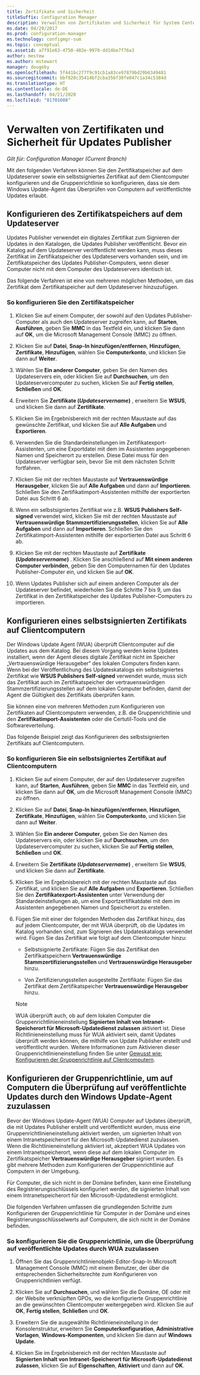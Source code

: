 ```yaml
---
title: Zertifikate und Sicherheit
titleSuffix: Configuration Manager
description: Verwalten von Zertifikaten und Sicherheit für System Center Updates Publisher
ms.date: 04/29/2017
ms.prod: configuration-manager
ms.technology: configmgr-sum
ms.topic: conceptual
ms.assetid: a7f91e63-4750-402e-9970-dd14be7f76a3
author: mestew
ms.author: mstewart
manager: dougeby
ms.openlocfilehash: 5f441bc277f9c91cb1a83ce97879bd29b6349481
ms.sourcegitcommit: bbf820c35414bf2cba356f30fe047c1a34c5384d
ms.translationtype: HT
ms.contentlocale: de-DE
ms.lasthandoff: 04/21/2020
ms.locfileid: "81701608"
---
```

# <a name="manage-certificates-and-security-for-updates-publisher"></a>Verwalten von Zertifikaten und Sicherheit für Updates Publisher

*Gilt für: Configuration Manager (Current Branch)*

Mit den folgenden Verfahren können Sie den Zertifikatspeicher auf dem Updateserver sowie ein selbstsigniertes Zertifikat auf dem Clientcomputer konfigurieren und die Gruppenrichtlinie so konfigurieren, dass sie dem Windows Update-Agent das Überprüfen von Computern auf veröffentlichte Updates erlaubt.

## <a name="configure-the-certificate-store-on-the-update-server"></a>Konfigurieren des Zertifikatspeichers auf dem Updateserver
 Updates Publisher verwendet ein digitales Zertifikat zum Signieren der Updates in den Katalogen, die Updates Publisher veröffentlicht. Bevor ein Katalog auf dem Updateserver veröffentlicht werden kann, muss dieses Zertifikat im Zertifikatspeicher des Updateservers vorhanden sein, und im Zertifikatspeicher des Updates Publisher-Computers, wenn dieser Computer nicht mit dem Computer des Updateservers identisch ist.

Das folgende Verfahren ist eine von mehreren möglichen Methoden, um das Zertifikat dem Zertifikatspeicher auf dem Updateserver hinzuzufügen.

### <a name="to-configure-the-certificate-store"></a>So konfigurieren Sie den Zertifikatspeicher
1.  Klicken Sie auf einem Computer, der sowohl auf den Updates Publisher-Computer als auch den Updateserver zugreifen kann, auf **Starten**, **Ausführen**, geben Sie **MMC** in das Textfeld ein, und klicken Sie dann auf **OK**, um die Microsoft Management Console (MMC) zu öffnen.

2.  Klicken Sie auf **Datei**, **Snap-In hinzufügen/entfernen**, **Hinzufügen**, **Zertifikate**, **Hinzufügen**, wählen Sie **Computerkonto**, und klicken Sie dann auf **Weiter**.

3.  Wählen Sie **Ein anderer Computer**, geben Sie den Namen des Updateservers ein, oder klicken Sie auf **Durchsuchen**, um den Updateservercomputer zu suchen, klicken Sie auf **Fertig stellen**, **Schließen** und **OK**.

4.  Erweitern Sie **Zertifikate (*Updateservername*)** , erweitern Sie **WSUS**, und klicken Sie dann auf **Zertifikate**.

5.  Klicken Sie im Ergebnisbereich mit der rechten Maustaste auf das gewünschte Zertifikat, und klicken Sie auf **Alle Aufgaben** und **Exportieren**.

6.  Verwenden Sie die Standardeinstellungen im Zertifikatexport-Assistenten, um eine Exportdatei mit dem im Assistenten angegebenen Namen und Speicherort zu erstellen. Diese Datei muss für den Updateserver verfügbar sein, bevor Sie mit dem nächsten Schritt fortfahren.

7.  Klicken Sie mit der rechten Maustaste auf **Vertrauenswürdige Herausgeber**, klicken Sie auf **Alle Aufgaben** und dann auf **Importieren**. Schließen Sie den Zertifikatimport-Assistenten mithilfe der exportierten Datei aus Schritt 6 ab.

8.  Wenn ein selbstsigniertes Zertifikat wie z.B. **WSUS Publishers Self-signed** verwendet wird, klicken Sie mit der rechten Maustaste auf **Vertrauenswürdige Stammzertifizierungsstellen**, klicken Sie auf **Alle Aufgaben** und dann auf **Importieren**. Schließen Sie den Zertifikatimport-Assistenten mithilfe der exportierten Datei aus Schritt 6 ab.

9.  Klicken Sie mit der rechten Maustaste auf **Zertifikate (*Updateservername*)** . Klicken Sie anschließend auf **Mit einem anderen Computer verbinden**, geben Sie den Computernamen für den Updates Publisher-Computer ein, und klicken Sie auf **OK**.

10. Wenn Updates Publisher sich auf einem anderen Computer als der Updateserver befindet, wiederholen Sie die Schritte 7 bis 9, um das Zertifikat in den Zertifikatspeicher des Updates Publisher-Computers zu importieren.



## <a name="configure-a-self-signing-certificate-on-client-computers"></a>Konfigurieren eines selbstsignierten Zertifikats auf Clientcomputern
Der Windows Update Agent (WUA) überprüft Clientcomputer auf die Updates aus dem Katalog. Bei diesem Vorgang werden keine Updates installiert, wenn der Agent dieses digitale Zertifikat nicht im Speicher „Vertrauenswürdige Herausgeber“ des lokalen Computers finden kann. Wenn bei der Veröffentlichung des Updateskatalogs ein selbstsigniertes Zertifikat wie **WSUS Publishers Self-signed** verwendet wurde, muss sich das Zertifikat auch im Zertifikatspeicher der vertrauenswürdigen Stammzertifizierungsstellen auf dem lokalen Computer befinden, damit der Agent die Gültigkeit des Zertifikats überprüfen kann.

Sie können eine von mehreren Methoden zum Konfigurieren von Zertifikaten auf Clientcomputern verwenden, z.B. die Gruppenrichtlinie und den **Zertifikatimport-Assistenten** oder die Certutil-Tools und die Softwareverteilung.

Das folgende Beispiel zeigt das Konfigurieren des selbstsignierten Zertifikats auf Clientcomputern.

### <a name="to-configure-a-self-signing-certificate-on-client-computers"></a>So konfigurieren Sie ein selbstsigniertes Zertifikat auf Clientcomputern
1. Klicken Sie auf einem Computer, der auf den Updateserver zugreifen kann, auf **Starten**, **Ausführen**, geben Sie **MMC** in das Textfeld ein, und klicken Sie dann auf **OK**, um die Microsoft Management Console (MMC) zu öffnen.

2. Klicken Sie auf **Datei**, **Snap-In hinzufügen/entfernen**, **Hinzufügen**, **Zertifikate**, **Hinzufügen**, wählen Sie **Computerkonto**, und klicken Sie dann auf **Weiter**.

3. Wählen Sie **Ein anderer Computer**, geben Sie den Namen des Updateservers ein, oder klicken Sie auf **Durchsuchen**, um den Updateservercomputer zu suchen, klicken Sie auf **Fertig stellen**, **Schließen** und **OK**.

4. Erweitern Sie **Zertifikate (*Updateservername*)** , erweitern Sie **WSUS**, und klicken Sie dann auf **Zertifikate**.

5. Klicken Sie im Ergebnisbereich mit der rechten Maustaste auf das Zertifikat, und klicken Sie auf **Alle Aufgaben** und **Exportieren**. Schließen Sie den **Zertifikatexport-Assistenten** unter Verwendung der Standardeinstellungen ab, um eine Exportzertifikatdatei mit dem im Assistenten angegebenen Namen und Speicherort zu erstellen.

6. Fügen Sie mit einer der folgenden Methoden das Zertifikat hinzu, das auf jedem Clientcomputer, der mit WUA überprüft, ob die Updates im Katalog vorhanden sind, zum Signieren des Updateskatalogs verwendet wird. Fügen Sie das Zertifikat wie folgt auf dem Clientcomputer hinzu:

   -   Selbstsignierte Zertifikate: Fügen Sie das Zertifikat den Zertifikatspeichern **Vertrauenswürdige Stammzertifizierungsstellen** und **Vertrauenswürdige Herausgeber** hinzu.

   -   Von Zertifizierungsstellen ausgestellte Zertifikate: Fügen Sie das Zertifikat dem Zertifikatspeicher **Vertrauenswürdige Herausgeber** hinzu.

   > [!NOTE]
   > WUA überprüft auch, ob auf dem lokalen Computer die Gruppenrichtlinieneinstellung **Signierten Inhalt von Intranet-Speicherort für Microsoft-Updatedienst zulassen** aktiviert ist. Diese Richtlinieneinstellung muss für WUA aktiviert sein, damit Updates überprüft werden können, die mithilfe von Update Publisher erstellt und veröffentlicht wurden. Weitere Informationen zum Aktivieren dieser Gruppenrichtlinieneinstellung finden Sie unter [Gewusst wie: Konfigurieren der Gruppenrichtlinie auf Clientcomputern](https://docs.microsoft.com/previous-versions/bb530967(v=technet.10)).



## <a name="configuring-group-policy-to-allow-wuaon-computers-to-scan-for-published-updates"></a>Konfigurieren der Gruppenrichtlinie, um auf Computern die Überprüfung auf veröffentlichte Updates durch den Windows Update-Agent zuzulassen
Bevor der Windows Update-Agent (WUA) Computer auf Updates überprüft, die mit Updates Publisher erstellt und veröffentlicht wurden, muss eine Gruppenrichtlinieneinstellung aktiviert werden, um signierten Inhalt von einem Intranetspeicherort für den Microsoft-Updatedienst zuzulassen. Wenn die Richtlinieneinstellung aktiviert ist, akzeptiert WUA Updates von einem Intranetspeicherort, wenn diese auf dem lokalen Computer im Zertifikatspeicher **Vertrauenswürdige Herausgeber** signiert wurden. Es gibt mehrere Methoden zum Konfigurieren der Gruppenrichtlinie auf Computern in der Umgebung.

Für Computer, die sich nicht in der Domäne befinden, kann eine Einstellung des Registrierungsschlüssels konfiguriert werden, die signierten Inhalt von einem Intranetspeicherort für den Microsoft-Updatedienst ermöglicht.

Die folgenden Verfahren umfassen die grundlegenden Schritte zum Konfigurieren der Gruppenrichtlinie für Computer in der Domäne und eines Registrierungsschlüsselwerts auf Computern, die sich nicht in der Domäne befinden.

### <a name="to-configure-group-policy-to-allow-wua-to-scan-for-published-updates"></a>So konfigurieren Sie die Gruppenrichtlinie, um die Überprüfung auf veröffentlichte Updates durch WUA zuzulassen
1.  Öffnen Sie das Gruppenrichtlinienobjekt-Editor-Snap-In Microsoft Management Console (MMC) mit einem Benutzer, der über die entsprechenden Sicherheitsrechte zum Konfigurieren von Gruppenrichtlinien verfügt.

2.  Klicken Sie auf **Durchsuchen**, und wählen Sie die Domäne, OE oder mit der Website verknüpften GPOs, wo die konfigurierte Gruppenrichtlinie an die gewünschten Clientcomputer weitergegeben wird. Klicken Sie auf **OK**, **Fertig stellen**, **Schließen** und **OK**.

3.  Erweitern Sie die ausgewählte Richtlinieneinstellung in der Konsolenstruktur, erweitern Sie **Computerkonfiguration**, **Administrative Vorlagen**, **Windows-Komponenten**, und klicken Sie dann auf **Windows Update**.

4.  Klicken Sie im Ergebnisbereich mit der rechten Maustaste auf **Signierten Inhalt von Intranet-Speicherort für Microsoft-Updatedienst zulassen**, klicken Sie auf **Eigenschaften**, **Aktiviert** und dann auf **OK**.
